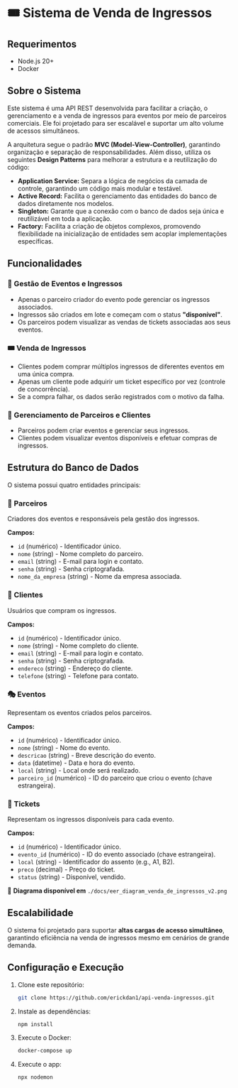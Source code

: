 # 🎟️ Sistema de Venda de Ingressos

## Requerimentos
- Node.js 20+
- Docker

## Sobre o Sistema
Este sistema é uma API REST desenvolvida para facilitar a criação, o gerenciamento e a venda de ingressos para eventos por meio de parceiros comerciais. Ele foi projetado para ser escalável e suportar um alto volume de acessos simultâneos.

A arquitetura segue o padrão **MVC (Model-View-Controller)**, garantindo organização e separação de responsabilidades. Além disso, utiliza os seguintes **Design Patterns** para melhorar a estrutura e a reutilização do código:

- **Application Service:** Separa a lógica de negócios da camada de controle, garantindo um código mais modular e testável.
- **Active Record:** Facilita o gerenciamento das entidades do banco de dados diretamente nos modelos.
- **Singleton:** Garante que a conexão com o banco de dados seja única e reutilizável em toda a aplicação.
- **Factory:** Facilita a criação de objetos complexos, promovendo flexibilidade na inicialização de entidades sem acoplar implementações específicas.

## Funcionalidades

### 📍 Gestão de Eventos e Ingressos
- Apenas o parceiro criador do evento pode gerenciar os ingressos associados.
- Ingressos são criados em lote e começam com o status **"disponível"**.
- Os parceiros podem visualizar as vendas de tickets associadas aos seus eventos.

### 🎟️ Venda de Ingressos
- Clientes podem comprar múltiplos ingressos de diferentes eventos em uma única compra.
- Apenas um cliente pode adquirir um ticket específico por vez (controle de concorrência).
- Se a compra falhar, os dados serão registrados com o motivo da falha.

### 👥 Gerenciamento de Parceiros e Clientes
- Parceiros podem criar eventos e gerenciar seus ingressos.
- Clientes podem visualizar eventos disponíveis e efetuar compras de ingressos.

## Estrutura do Banco de Dados
O sistema possui quatro entidades principais:

### 🏢 Parceiros
Criadores dos eventos e responsáveis pela gestão dos ingressos.

**Campos:**
- `id` (numérico) - Identificador único.
- `nome` (string) - Nome completo do parceiro.
- `email` (string) - E-mail para login e contato.
- `senha` (string) - Senha criptografada.
- `nome_da_empresa` (string) - Nome da empresa associada.

### 👤 Clientes
Usuários que compram os ingressos.

**Campos:**
- `id` (numérico) - Identificador único.
- `nome` (string) - Nome completo do cliente.
- `email` (string) - E-mail para login e contato.
- `senha` (string) - Senha criptografada.
- `endereco` (string) - Endereço do cliente.
- `telefone` (string) - Telefone para contato.

### 🎭 Eventos
Representam os eventos criados pelos parceiros.

**Campos:**
- `id` (numérico) - Identificador único.
- `nome` (string) - Nome do evento.
- `descricao` (string) - Breve descrição do evento.
- `data` (datetime) - Data e hora do evento.
- `local` (string) - Local onde será realizado.
- `parceiro_id` (numérico) - ID do parceiro que criou o evento (chave estrangeira).

### 🎫 Tickets
Representam os ingressos disponíveis para cada evento.

**Campos:**
- `id` (numérico) - Identificador único.
- `evento_id` (numérico) - ID do evento associado (chave estrangeira).
- `local` (string) - Identificador do assento (e.g., A1, B2).
- `preco` (decimal) - Preço do ticket.
- `status` (string) - Disponível, vendido.

📌 **Diagrama disponível em** `./docs/eer_diagram_venda_de_ingressos_v2.png`

## Escalabilidade
O sistema foi projetado para suportar **altas cargas de acesso simultâneo**, garantindo eficiência na venda de ingressos mesmo em cenários de grande demanda.

## Configuração e Execução
1. Clone este repositório:
   ```bash
   git clone https://github.com/erickdan1/api-venda-ingressos.git
   ```
2. Instale as dependências:
   ```bash
   npm install
   ```
3. Execute o Docker:
   ```bash
   docker-compose up
   ```
4. Execute o app:
    ```bash
    npx nodemon
    ```

